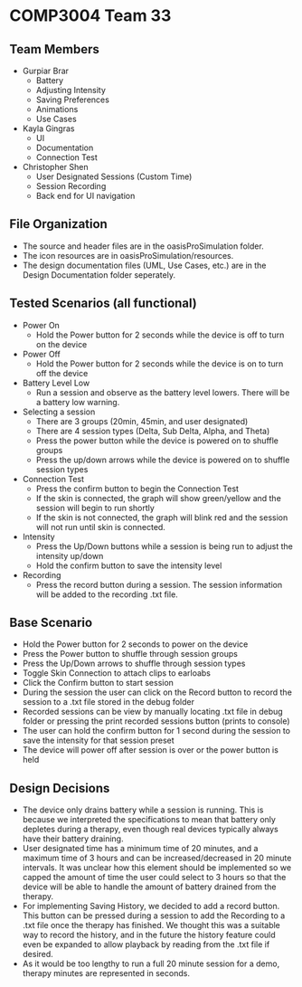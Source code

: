 # COMP3004 Team 33
## Team Members
- Gurpiar Brar
  - Battery
  - Adjusting Intensity
  - Saving Preferences
  - Animations
  - Use Cases
- Kayla Gingras
  - UI
  - Documentation
  - Connection Test
- Christopher Shen
  - User Designated Sessions (Custom Time)
  - Session Recording
  - Back end for UI navigation

## File Organization
- The source and header files are in the oasisProSimulation folder.
- The icon resources are in oasisProSimulation/resources.
- The design documentation files (UML, Use Cases, etc.) are in the Design Documentation folder seperately.

## Tested Scenarios (all functional)
- Power On
  - Hold the Power button for 2 seconds while the device is off to turn on the device
- Power Off
  - Hold the Power button for 2 seconds while the device is on to turn off the device
- Battery Level Low
  - Run a session and observe as the battery level lowers. There will be a battery low warning.
- Selecting a session
   - There are 3 groups (20min, 45min, and user designated)
   - There are 4 session types (Delta, Sub Delta, Alpha, and Theta)
   - Press the power button while the device is powered on to shuffle groups
   - Press the up/down arrows while the device is powered on to shuffle session types
 - Connection Test
   - Press the confirm button to begin the Connection Test
   - If the skin is connected, the graph will show green/yellow and the session will begin to run shortly
   - If the skin is not connected, the graph will blink red and the session will not run until skin is connected.
 - Intensity
   - Press the Up/Down buttons while a session is being run to adjust the intensity up/down
   - Hold the confirm button to save the intensity level
 - Recording
   - Press the record button during a session. The session information will be added to the recording .txt file.

  ## Base Scenario
 - Hold the Power button for 2 seconds to power on the device
 - Press the Power button to shuffle through session groups
 - Press the Up/Down arrows to shuffle through session types
 - Toggle Skin Connection to attach clips to earloabs
 - Click the Confirm button to start session
 - During the session the user can click on the Record button to record the session to a .txt file stored in the debug folder
 - Recorded sessions can be view by manually locating .txt file in debug folder or pressing the print recorded sessions button (prints to console)
 - The user can hold the confirm button for 1 second during the session to save the intensity for that session preset
 - The device will power off after session is over or the power button is held

## Design Decisions
- The device only drains battery while a session is running. This is because we interpreted the specifications to mean that battery only depletes during a therapy, even though real devices typically always have their battery draining.
- User designated time has a minimum time of 20 minutes, and a maximum time of 3 hours and can be increased/decreased in 20 minute intervals. It was unclear how this element should be implemented so we capped the amount of time the user could select to 3 hours so that the device will be able to handle the amount of battery drained from the therapy.
- For implementing Saving History, we decided to add a record button. This button can be pressed during a session to add the Recording to a .txt file once the therapy has finished. We thought this was a suitable way to record the history, and in the future the history feature could even be expanded to allow playback by reading from the .txt file if desired.
- As it would be too lengthy to run a full 20 minute session for a demo, therapy minutes are represented in seconds.
